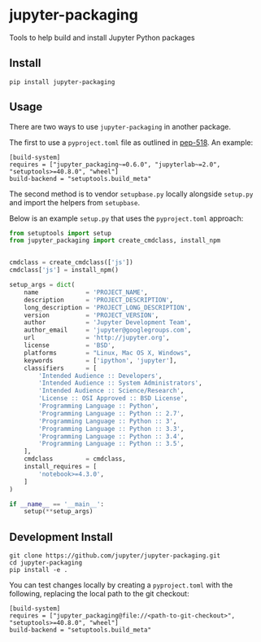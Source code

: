 # jupyter-packaging

Tools to help build and install Jupyter Python packages

## Install

`pip install jupyter-packaging`

## Usage

There are two ways to use `jupyter-packaging` in another package.

The first to use a `pyproject.toml` file as outlined in [pep-518](https://www.python.org/dev/peps/pep-0518/).
An example:

```
[build-system]
requires = ["jupyter_packaging~=0.6.0", "jupyterlab~=2.0", "setuptools>=40.8.0", "wheel"]
build-backend = "setuptools.build_meta"
```

The second method is to vendor `setupbase.py` locally alongside `setup.py` and import the helpers from `setupbase`.

Below is an example `setup.py` that uses the `pyproject.toml` approach:

```py
from setuptools import setup
from jupyter_packaging import create_cmdclass, install_npm


cmdclass = create_cmdclass(['js'])
cmdclass['js'] = install_npm()

setup_args = dict(
    name             = 'PROJECT_NAME',
    description      = 'PROJECT_DESCRIPTION',
    long_description = 'PROJECT_LONG_DESCRIPTION',
    version          = 'PROJECT_VERSION',
    author           = 'Jupyter Development Team',
    author_email     = 'jupyter@googlegroups.com',
    url              = 'http://jupyter.org',
    license          = 'BSD',
    platforms        = "Linux, Mac OS X, Windows",
    keywords         = ['ipython', 'jupyter'],
    classifiers      = [
        'Intended Audience :: Developers',
        'Intended Audience :: System Administrators',
        'Intended Audience :: Science/Research',
        'License :: OSI Approved :: BSD License',
        'Programming Language :: Python',
        'Programming Language :: Python :: 2.7',
        'Programming Language :: Python :: 3',
        'Programming Language :: Python :: 3.3',
        'Programming Language :: Python :: 3.4',
        'Programming Language :: Python :: 3.5',
    ],
    cmdclass         = cmdclass,
    install_requires = [
        'notebook>=4.3.0',
    ]
)

if __name__ == '__main__':
    setup(**setup_args)
```

## Development Install

```
git clone https://github.com/jupyter/jupyter-packaging.git
cd jupyter-packaging
pip install -e .
```

You can test changes locally by creating a `pyproject.toml` with the following, replacing the local path to the git checkout:

```
[build-system]
requires = ["jupyter_packaging@file://<path-to-git-checkout>", "setuptools>=40.8.0", "wheel"]
build-backend = "setuptools.build_meta"
```